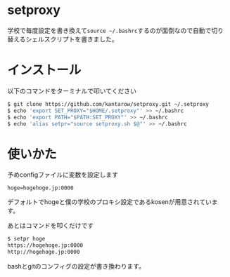 # setproxy

学校で毎度設定を書き換えて`source ~/.bashrc`するのが面倒なので自動で切り替えるシェルスクリプトを書きました。

# インストール

以下のコマンドをターミナルで叩いてください
```bash
$ git clone https://github.com/kantarow/setproxy.git ~/.setproxy
$ echo 'export SET_PROXY="$HOME/.setproxy"' >> ~/.bashrc
$ echo 'export PATH="$PATH:SET_PROXY"' >> ~/.bashrc
$ echo 'alias setpr="source setproxy.sh $@"' >> ~/.bashrc
```

# 使いかた

予めconfigファイルに変数を設定します

```
hoge=hogehoge.jp:0000
```

デフォルトでhogeと僕の学校のプロキシ設定であるkosenが用意されています。

あとはコマンドを叩くだけです
```bash
$ setpr hoge
https://hogehoge.jp:0000
http://hogehoge.jp:0000
```

bashとgitのコンフィグの設定が書き換わります。
